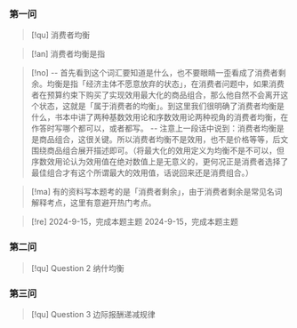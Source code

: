 ### 第一问

> [!qu] 
> 消费者均衡

> [!an]
> 消费者均衡是指

> [!no] 
> -- 首先看到这个词汇要知道是什么，也不要眼睛一歪看成了消费者剩余。均衡是指「经济主体不愿意放弃的状态」，在消费者问题中，如果消费者在预算约束下购买了实现效用最大化的商品组合，那么他自然不会离开这个状态，这就是「属于消费者的均衡」。到这里我们很明确了消费者均衡是什么，书本中讲了两种基数效用论和序数效用论两种视角的消费者均衡，在作答时写哪个都可以，或者都写。
> -- 注意上一段话中说到：消费者均衡是是商品组合，这很关键。所以消费者均衡不是效用，也不是价格等等，后文围绕商品组合展开描述即可。（将最大化的效用定义为均衡不是不可以，但序数效用论认为效用值在绝对数值上是无意义的，更何况正是消费者选择了最佳组合才有这个所谓最大的效用值，话说回来还是消费组合。）

> [!ma] 
> 有的资料写本题考的是「消费者剩余」，由于消费者剩余是常见名词解释考点，这里有意避开热门考点。

> [!re]
> 2024-9-15，完成本题主题
> 2024-9-15，完成本题主题

### 第二问

> [!qu] Question 2
> 纳什均衡

### 第三问

> [!qu] Question 3
> 边际报酬递减规律

